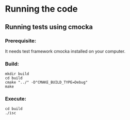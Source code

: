 # Running the code

## Running tests using cmocka

### Prerequisite:
It needs test framework cmocka installed on your computer.

### Build:
```
mkdir build  
cd build  
cmake "../" -D"CMAKE_BUILD_TYPE=Debug"  
make  
```
### Execute:
```
cd build  
./isc  
```
